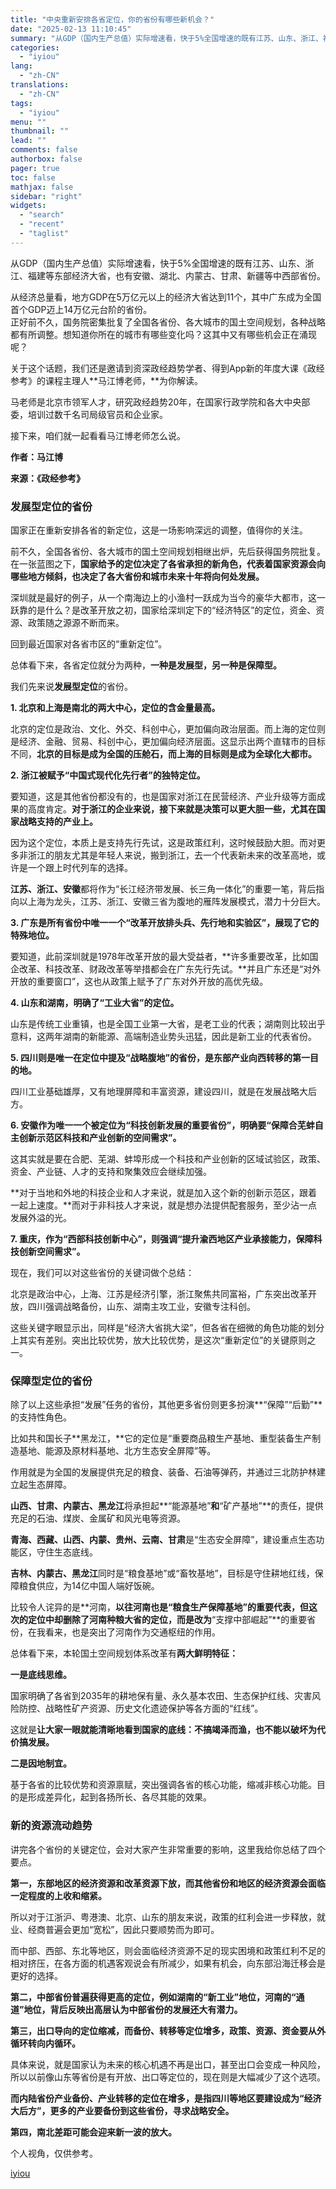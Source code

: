 ```yaml
---
title: "中央重新安排各省定位，你的省份有哪些新机会？"
date: "2025-02-13 11:10:45"
summary: "从GDP（国内生产总值）实际增速看，快于5%全国增速的既有江苏、山东、浙江、福建等东部经济大省，也有..."
categories:
  - "iyiou"
lang:
  - "zh-CN"
translations:
  - "zh-CN"
tags:
  - "iyiou"
menu: ""
thumbnail: ""
lead: ""
comments: false
authorbox: false
pager: true
toc: false
mathjax: false
sidebar: "right"
widgets:
  - "search"
  - "recent"
  - "taglist"
---
```


从GDP（国内生产总值）实际增速看，快于5%全国增速的既有江苏、山东、浙江、福建等东部经济大省，也有安徽、湖北、内蒙古、甘肃、新疆等中西部省份。

从经济总量看，地方GDP在5万亿元以上的经济大省达到11个，其中广东成为全国首个GDP迈上14万亿元台阶的省份。  
正好前不久，国务院密集批复了全国各省份、各大城市的国土空间规划，各种战略都有所调整。想知道你所在的城市有哪些变化吗？这其中又有哪些机会正在涌现呢？

关于这个话题，我们还是邀请到资深政经趋势学者、得到App新的年度大课《政经参考》的课程主理人**马江博老师，**为你解读。

马老师是北京市领军人才，研究政经趋势20年，在国家行政学院和各大中央部委，培训过数千名司局级官员和企业家。

接下来，咱们就一起看看马江博老师怎么说。

**作者：马江博**

**来源：《政经参考》**

### **发展型定位的省份**

国家正在重新安排各省的新定位，这是一场影响深远的调整，值得你的关注。

前不久，全国各省份、各大城市的国土空间规划相继出炉，先后获得国务院批复。在一张蓝图之下，**国家给予的定位决定了各省承担的新角色，代表着国家资源会向哪些地方倾斜，也决定了各大省份和城市未来十年将向何处发展。**

深圳就是最好的例子，从一个南海边上的小渔村一跃成为当今的豪华大都市，这一跃靠的是什么？是改革开放之初，国家给深圳定下的“经济特区”的定位，资金、资源、政策随之源源不断而来。

回到最近国家对各省市区的“重新定位”。

总体看下来，各省定位就分为两种，**一种是发展型，另一种是保障型。**

我们先来说**发展型定位**的省份。

**1. 北京和上海是南北的两大中心，定位的含金量最高。**

北京的定位是政治、文化、外交、科创中心，更加偏向政治层面。而上海的定位则是经济、金融、贸易、科创中心，更加偏向经济层面。这显示出两个直辖市的目标不同，**北京的目标是成为全国的压舱石，而上海的目标则是成为全球化大都市。**

**2. 浙江被赋予“中国式现代化先行者”的独特定位。**

要知道，这是其他省份都没有的，也是国家对浙江在民营经济、产业升级等方面成果的高度肯定。**对于浙江的企业来说，接下来就是决策可以更大胆一些，尤其在国家战略支持的产业上。**

因为这个定位，本质上是支持先行先试，这是政策红利，这时候鼓励大胆。而对更多非浙江的朋友尤其是年轻人来说，搬到浙江，去一个代表新未来的改革高地，或许是一个跟上时代列车的选择。

**江苏、浙江、安徽**都将作为“长江经济带发展、长三角一体化”的重要一笔，背后指向以上海为龙头，江苏、浙江、安徽三省为腹地的雁阵发展模式，潜力十分巨大。

**3. 广东是所有省份中唯一一个“改革开放排头兵、先行地和实验区”，展现了它的特殊地位。**

要知道，此前深圳就是1978年改革开放的最大受益者，**许多重要改革，比如国企改革、科技改革、财政改革等举措都会在广东先行先试。**并且广东还是“对外开放的重要窗口”，这也从政策上赋予了广东对外开放的高优先级。

**4. 山东和湖南，明确了“工业大省”的定位。**

山东是传统工业重镇，也是全国工业第一大省，是老工业的代表；湖南则比较出乎意料，这两年湖南的新能源、高端制造业势头迅猛，因此是新工业的代表省份。

**5. 四川则是唯一在定位中提及“战略腹地”的省份，是东部产业向西转移的第一目的地。**

四川工业基础雄厚，又有地理屏障和丰富资源，建设四川，就是在发展战略大后方。

**6. 安徽作为唯一一个被定位为“科技创新发展的重要省份”，明确要“保障合芜蚌自主创新示范区科技和产业创新的空间需求”。**

这其实就是要在合肥、芜湖、蚌埠形成一个科技和产业创新的区域试验区，政策、资金、产业链、人才的支持和聚集效应会继续加强。

**对于当地和外地的科技企业和人才来说，就是加入这个新的创新示范区，跟着一起上速度。**而对于非科技人才来说，就是想办法提供配套服务，至少沾一点发展外溢的光。

**7. 重庆，作为“西部科技创新中心”，则强调“提升渝西地区产业承接能力，保障科技创新空间需求”。**

现在，我们可以对这些省份的关键词做个总结：

北京是政治中心，上海、江苏是经济引擎，浙江聚焦共同富裕，广东突出改革开放，四川强调战略备份，山东、湖南主攻工业，安徽专注科创。

这些关键字眼显示出，同样是“经济大省挑大梁”，但各省在细微的角色功能的划分上其实有差别。突出比较优势，放大比较优势，是这次“重新定位”的关键原则之一。

### **保障型定位的省份**

除了以上这些承担“发展”任务的省份，其他更多省份则更多扮演**“保障”“后勤”**的支持性角色。

比如共和国长子**黑龙江，**它的定位是“重要商品粮生产基地、重型装备生产制造基地、能源及原材料基地、北方生态安全屏障”等。

作用就是为全国的发展提供充足的粮食、装备、石油等弹药，并通过三北防护林建立起生态屏障。

**山西、甘肃、内蒙古、黑龙江**将承担起**“能源基地”**和**“矿产基地”**的责任，提供充足的石油、煤炭、金属矿和风光电等资源。

**青海、西藏、山西、内蒙、贵州、云南、甘肃**是“生态安全屏障”，建设重点生态功能区，守住生态底线。

**吉林、内蒙古、黑龙江**同时是“粮食基地”或“畜牧基地”，目标是守住耕地红线，保障粮食供应，为14亿中国人端好饭碗。

比较令人诧异的是**河南，**以往河南也是“粮食生产保障基地”的重要代表，但这次的定位中却删除了河南种粮大省的定位，而是改为**“支撑中部崛起”**的重要省份，在我看来，也是突出了河南作为交通枢纽的作用。

总体看下来，本轮国土空间规划体系改革有**两大鲜明特征：**

**一是底线思维。**

国家明确了各省到2035年的耕地保有量、永久基本农田、生态保护红线、灾害风险防控、战略性矿产资源、历史文化遗迹保护等各方面的“红线”。

这就是**让大家一眼就能清晰地看到国家的底线：不搞竭泽而渔，也不能以破坏为代价搞发展。**

**二是因地制宜。**

基于各省的比较优势和资源禀赋，突出强调各省的核心功能，缩减非核心功能。目的是形成差异化，起到各扬所长、各尽其能的效果。

### **新的资源流动趋势**

讲完各个省份的关键定位，会对大家产生非常重要的影响，这里我给你总结了四个要点。

**第一，东部地区的经济资源和改革资源下放，而其他省份和地区的经济资源会面临一定程度的上收和缩紧。**

所以对于江浙沪、粤港澳、北京、山东的朋友来说，政策的红利会进一步释放，就业、经商普遍会更加“宽松”，因此只要顺势而为即可。

而中部、西部、东北等地区，则会面临经济资源不足的现实困境和政策红利不足的相对挤压，在各方面的机遇客观说会有所减少，如果有机会，向东部沿海迁移会是更好的选择。

**第二，中部省份普遍获得更高的定位，例如湖南的“新工业”地位，河南的“通道”地位，背后反映出高层认为中部省份的发展还大有潜力。**

**第三，出口导向的定位缩减，而备份、转移等定位增多，政策、资源、资金要从外循环转向内循环。**

具体来说，就是国家认为未来的核心机遇不再是出口，甚至出口会变成一种风险，所以以前像山东等省份是有开放、出口等定位的，现在则是大幅减少了这个选项。

**而内陆省份产业备份、产业转移的定位在增多，是指四川等地区要建设成为“经济大后方”，更多的产业要备份到这些省份，寻求战略安全。**

**第四，南北差距可能会迎来新一波的放大。**

个人视角，仅供参考。

[iyiou](https://www.iyiou.com/news/202502131090132)
